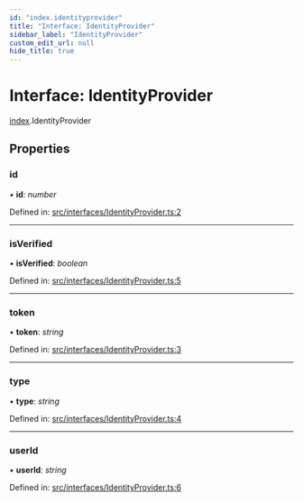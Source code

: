 ```yaml
---
id: "index.identityprovider"
title: "Interface: IdentityProvider"
sidebar_label: "IdentityProvider"
custom_edit_url: null
hide_title: true
---
```


# Interface: IdentityProvider

[index](../modules/index.md).IdentityProvider

## Properties

### id

• **id**: *number*

Defined in: [src/interfaces/IdentityProvider.ts:2](https://github.com/xr3ngine/xr3ngine/blob/716a06460/packages/common/src/interfaces/IdentityProvider.ts#L2)

___

### isVerified

• **isVerified**: *boolean*

Defined in: [src/interfaces/IdentityProvider.ts:5](https://github.com/xr3ngine/xr3ngine/blob/716a06460/packages/common/src/interfaces/IdentityProvider.ts#L5)

___

### token

• **token**: *string*

Defined in: [src/interfaces/IdentityProvider.ts:3](https://github.com/xr3ngine/xr3ngine/blob/716a06460/packages/common/src/interfaces/IdentityProvider.ts#L3)

___

### type

• **type**: *string*

Defined in: [src/interfaces/IdentityProvider.ts:4](https://github.com/xr3ngine/xr3ngine/blob/716a06460/packages/common/src/interfaces/IdentityProvider.ts#L4)

___

### userId

• **userId**: *string*

Defined in: [src/interfaces/IdentityProvider.ts:6](https://github.com/xr3ngine/xr3ngine/blob/716a06460/packages/common/src/interfaces/IdentityProvider.ts#L6)
